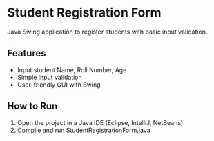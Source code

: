 # Student Registration Form

Java Swing application to register students with basic input validation.

## Features
- Input student Name, Roll Number, Age
- Simple input validation
- User-friendly GUI with Swing

## How to Run
1. Open the project in a Java IDE (Eclipse, IntelliJ, NetBeans)
2. Compile and run StudentRegistrationForm.java
